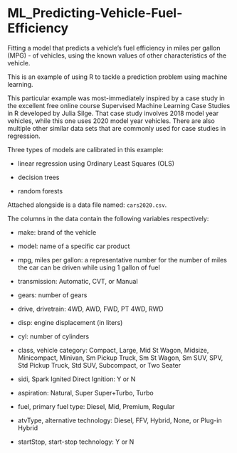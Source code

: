 # ML_Predicting-Vehicle-Fuel-Efficiency
Fitting a model that predicts a vehicle’s fuel efficiency in miles per gallon (MPG) - of vehicles, using the known values of other characteristics of the vehicle.

This is an example of using R to tackle a prediction problem using machine learning.

This particular example was most-immediately inspired by a case study in the excellent free online course Supervised Machine Learning Case Studies in R developed by Julia Silge. That case study involves 2018 model year vehicles, while this one uses 2020 model year vehicles. There are also multiple other similar data sets that are commonly used for case studies in regression.

Three types of models are calibrated in this example:

- linear regression using Ordinary Least Squares (OLS)

- decision trees

- random forests


Attached alongside is a data file named: `cars2020.csv`.

The columns in the data contain the following variables respectively:

- make: brand of the vehicle

- model: name of a specific car product

- mpg, miles per gallon: a representative number for the number of miles the car can be driven while using 1 gallon of fuel

- transmission: Automatic, CVT, or Manual

- gears: number of gears

- drive, drivetrain: 4WD, AWD, FWD, PT 4WD, RWD

- disp: engine displacement (in liters)

- cyl: number of cylinders

- class, vehicle category: Compact, Large, Mid St Wagon, Midsize, Minicompact, Minivan, Sm Pickup Truck, Sm St Wagon, Sm SUV, SPV, Std Pickup Truck, Std SUV, Subcompact, or Two Seater

- sidi, Spark Ignited Direct Ignition: Y or N

- aspiration: Natural, Super Super+Turbo, Turbo

- fuel, primary fuel type: Diesel, Mid, Premium, Regular

- atvType, alternative technology: Diesel, FFV, Hybrid, None, or Plug-in Hybrid

- startStop, start-stop technology: Y or N